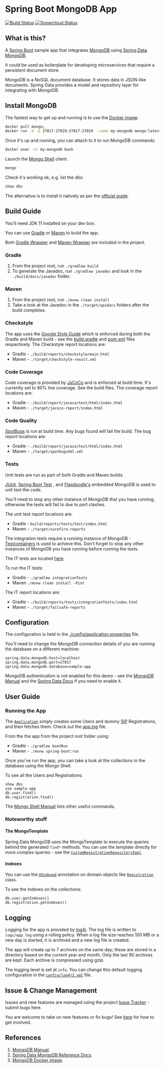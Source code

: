 # Spring Boot MongoDB App

[![Build Status](https://travis-ci.org/gazbert/spring-boot-mongodb-app.svg?branch=master)](https://travis-ci.org/gazbert/spring-boot-mongodb-app)
[![Sonarcloud Status](https://sonarcloud.io/api/project_badges/measure?project=gazbert_spring-boot-mongodb-app&metric=alert_status)](https://sonarcloud.io/dashboard?id=gazbert_spring-boot-mongodb-app)

## What is this?
A [Spring Boot](http://projects.spring.io/spring-boot/) sample app that integrates 
[MongoDB](https://www.mongodb.com/) using [Spring Data MongoDB](https://spring.io/projects/spring-data-mongodb).

It could be used as boilerplate for developing microservices that require a persistent document store.

MongoDB is a NoSQL document database. It stores data in JSON-like documents. Spring Data provides
a model and repository layer for integrating with MongoDB.

## Install MongoDB
The fastest way to get up and running is to use the [Docker image](https://hub.docker.com/_/mongo):

```bash
docker pull mongo;
docker run -d -p 27017-27019:27017-27019 --name my-mongodb mongo:latest

```

Once it's up and running, you can attach to it to run MongoDB commands: 
```bash
docker exec -it my-mongodb bash
```

Launch the [Mongo Shell](https://docs.mongodb.com/manual/reference/mongo-shell/) client:
```bash
mongo
```

Check it's working ok, e.g. list the dbs:
```bash
show dbs
```

The alternative is to install it natively as per the [official guide](https://docs.mongodb.com/manual/installation/).

## Build Guide
You'll need JDK 11 installed on your dev box.

You can use [Gradle](https://gradle.org/) or [Maven](https://maven.apache.org) to build the app.

Both [Gradle Wrapper](https://docs.gradle.org/current/userguide/gradle_wrapper.html) and 
[Maven Wrapper](https://github.com/takari/maven-wrapper) are included in the project.

### Gradle
1. From the project root, run `./gradlew build`
1. To generate the Javadoc, run `./gradlew javadoc` and look in the `./build/docs/javadoc` folder.

### Maven
1. From the project root, run `./mvnw clean install`
1. Take a look at the Javadoc in the `./target/apidocs` folders after the build completes.

### Checkstyle
The app uses the [Google Style Guide](https://google.github.io/styleguide/javaguide.html)
which is enforced during both the Gradle and Maven build - see the [build.gradle](./build.gradle) 
and [pom.xml](./pom.xml) files respectively. The Checkstyle report locations are:

* Gradle - `./build/reports/checkstyle/main.html`
* Maven - `./target/checkstyle-result.xml`

### Code Coverage
Code coverage is provided by [JaCoCo](https://www.eclemma.org/jacoco/) and is enforced at build time.
It's currently set to 80% line coverage. See the build files. The coverage report locations are:

* Gradle - `./build/report/jacoco/test/html/index.html`
* Maven - `./target/jacoco-report/index.html`

### Code Quality
[SpotBugs](https://spotbugs.github.io/) is run at build time. Any bugs found will fail the build. 
The bug report locations are:

* Gradle - `./build/report/jacoco/test/html/index.html`
* Maven - `./target/spotbugsXml.xml`

### Tests
Unit tests are run as part of both Gradle and Maven builds.

[JUnit](https://junit.org/junit4/), [Spring Boot Test](https://docs.spring.io/spring-boot/docs/2.1.5.RELEASE/reference/html/boot-features-testing.html)
, and [Flapdoodle's](https://github.com/flapdoodle-oss/de.flapdoodle.embed.mongo) embedded MongoDB
is used to unit test the code.

You'll need to stop any other instance of MongoDB that you have running, otherwise the tests will 
fail to due to port clashes.

The unit test report locations are:
* Gradle - `build/reports/tests/test/index.html`
* Maven - `./target/surefire-reports`

The integration tests require a running instance of MongoDB -
[Testcontainers](https://www.testcontainers.org/) is used to achieve this. Don't forget to stop any
other instances of MongoDB you have running before running the tests.

The IT tests are located [here](./src/integration-test/java/com/gazbert/mongosample/it).
 
To run the IT tests:
* Gradle - `./gradlew integrationTests`
* Maven  `./mvnw clean install -Pint`

The IT report locations are:
* Gradle - `./build/reports/tests/integrationTests/index.html`
* Maven - `./target/failsafe-reports`
 
## Configuration
The configuration is held in the [./config/application.properties](./config/application.properties) 
file.

You'll need to change the MongoDB connection details of you are running the database on a different
machine:

```properties
spring.data.mongodb.host=localhost
spring.data.mongodb.port=27017
spring.data.mongodb.database=sample-app
```

MongoDB authentication is not enabled for this demo - see the
[MongoDB Manual](https://docs.mongodb.com/manual/tutorial/enable-authentication/) and the
[Spring Data Docs](https://docs.spring.io/spring-data/mongodb/docs/current/reference/html/#mongo.mongo-db-factory-java)
if you need to enable it.

## User Guide

### Running the App
The [`Application`](./src/main/java/com/gazbert/mongosample/Application.java) simply creates some
Users and dummy [SIP](https://en.wikipedia.org/wiki/Session_Initiation_Protocol) Registrations, and 
then fetches them. Check out the [app.log](#logging) file.

From the the app from the project root folder using:

* Gradle - `./gradlew bootRun`
* Maven - `./mvnw spring-boot:run`

Once you've run the app, you can take a look at the collections in the database using the Mongo Shell.

To see all the Users and Registrations:

```
show dbs
use sample-app
db.user.find()
db.registration.find()
```

The [Mongo Shell Manual](https://docs.mongodb.com/manual/crud/) lists other useful commands.

### Noteworthy stuff

#### The MongoTemplate
Spring Data MongoDB uses the MongoTemplate to execute the queries behind the generated `find*` methods.
You can use the template directly for more complex queries - see the
[`CustomRegistrationRepositoryImpl`](./src/main/java/com/gazbert/mongosample/repository/CustomRegistrationRepositoryImpl.java).

#### Indexes
You can use the
[`@Indexed`](https://docs.spring.io/spring-data/mongodb/docs/current/api/org/springframework/data/mongodb/core/index/Indexed.html) 
annotation on domain objects like 
[`Registration`](./src/main/java/com/gazbert/mongosample/model/Registration.java) class.
 
To see the indexes on the collections:
```
db.user.getIndexes()
db.registration.getIndexes()
```

## Logging
Logging for the app is provided by [log4j](http://logging.apache.org/log4j). 
The log file is written to `logs/app.log` using a rolling policy. When a log file size reaches 
100 MB or a new day is started, it is archived and a new log file is created. 

The app will create up to 7 archives on the same day; these are stored in a directory based on the 
current year and month. Only the last 90 archives are kept. Each archive is compressed using gzip.

The logging level is set at `info`. You can change this default logging configuration in 
the [`config/log4j2.xml`](./config/log4j2.xml) file.

## Issue & Change Management
Issues and new features are managed using the project 
[Issue Tracker](https://github.com/gazbert/spring-boot-mongodb-app/issues) - submit bugs here.
 
You are welcome to take on new features or fix bugs! See [here](CONTRIBUTING.md) for how to get involved. 

## References
1. [MongoDB Manual](https://docs.mongodb.com/manual/reference/).
1. [Spring Data MongoDB Reference Docs](https://docs.spring.io/spring-data/mongodb/docs/current/reference/html/#reference).
1. [MongoDB Docker image](https://hub.docker.com/_/mongo).


